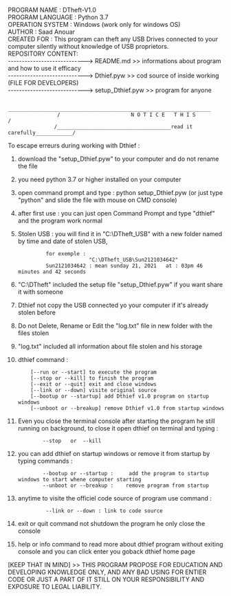 PROGRAM NAME      : DTheft-V1.0                                                                                                   
PROGRAM LANGUAGE  : Python 3.7                                                                                                    
OPERATION SYSTEM  : Windows (work only for windows OS)                                                                                
AUTHOR            : Saad Anouar                                                                                                             
CREATED FOR       : This program can theft any USB Drives connected to your computer silently without knowledge of USB proprietors.       
REPOSITORY CONTENT:                                                                                                                  
----------------------------> README.md        >> informations about program and how to use it efficacy                                         
----------------------------> Dthief.pyw       >> cod source of inside working (FILE FOR DEVELOPERS)                                           
----------------------------> setup_Dthief.pyw >> program for anyone                                                                             


                      __________________________________________________________________
                    /                       N O T I C E   T H I S                      /
                   /_____________________________________read it carefully____________/
                   
To escape erreurs during working with Dthief :


1) download the "setup_Dthief.pyw" to your computer and do not rename the file
2) you need python 3.7 or higher installed on your computer
3) open command prompt and type : python setup_Dthief.pyw (or just type "python" and slide the file with mouse on CMD console)
4) after first use : you can just open Command Prompt and type "dthief" and the program work normal
5) Stolen USB : you will find it in "C:\DTheft_USB" with a new folder named by time and date of stolen USB, 

                for exemple :
                              "C:\DTheft_USB\Sun2121034642"
                Sun2121034642 : mean sunday 21, 2021   at : 03pm 46 minutes and 42 seconds 
                
6) "C:\DTheft" included the setup file "setup_Dthief.pyw" if you want share it with someone
7) Dthief not copy the USB connected yo your computer if it's already stolen before
8) Do not Delete, Rename or Edit  the "log.txt" file in new folder with the files stolen
9) "log.txt" included all information about file stolen and his storage
10) dthief command :

            [--run or --start] to execute the program
            [--stop or --kill] to finish the program
            [--exit or --quit] exit and close windows
            [--link or --down] visite original source
            [--bootup or --startup] add Dthief v1.0 program on startup windows
            [--unboot or --breakup] remove Dthief v1.0 from startup windows
            
11) Even you close the terminal console after starting the program he still running on background, to close it open dthief on terminal and
    typing :
    
                --stop   or  --kill

12) you can add dthief on startup windows or remove it from startup by typing commands :

                --bootup or --startup :     add the program to startup windows to start whene computer starting 
                --unboot or --breakup :    remove program from startup 
                
13) anytime to visite the officiel code source of program use command :

                 --link or --down : link to code source
                 
14) exit or quit command not shutdown the program he only close the console 
15) help or info command to read more about dthief program without exiting console and you can click enter you goback dthief home page 
                
[KEEP THAT IN MIND] >>  THIS PROGRAM PROPOSE FOR EDUCATION AND DEVELOPING KNOWLEDGE ONLY, AND ANY BAD USING FOR ENTIER CODE OR JUST A PART
                        OF IT STILL ON YOUR RESPONSIBILITY AND EXPOSURE TO LEGAL LIABILITY.







